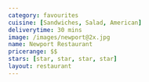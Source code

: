 ```yaml
---
category: favourites
cuisine: [Sandwiches, Salad, American]
deliverytime: 30 mins
image: /images/newport@2x.jpg
name: Newport Restaurant
pricerange: $$
stars: [star, star, star, star]
layout: restaurant
---
```

